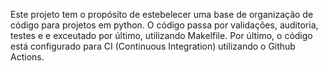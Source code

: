 Este projeto tem o propósito de estebelecer uma base de organização de código para projetos em python.
O código passa por validações, auditoria, testes e e exceutado por último, utilizando Makelfile.
Por último, o código está configurado para CI (Continuous Integration) utilizando o Github Actions.
